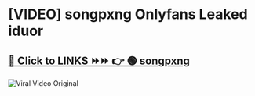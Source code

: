 
 # [VIDEO] songpxng Onlyfans Leaked iduor

## <h2><a href="https://clipsfans.com/songpxng&ref=git">🔗 Click to LINKS ⏩⏩ 👉 🟢 songpxng </a></h2>

<a href="https://clipsfans.com/songpxng&ref=git" rel="nofollow" data-target="animated-image.originalLink"><img src="https://i.ibb.co.com/xMMVF88/686577567.gif" alt="Viral Video Original" style="max-width: 100%; display: inline-block;" data-target="animated-image.originalImage"></a>

